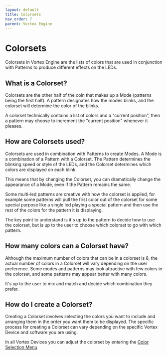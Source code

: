 ```yaml
---
layout: default
title: Colorsets
nav_order: 7
parent: Vortex Engine
---
```


# Colorsets

Colorsets in Vortex Engine are the lists of colors that are used in conjunction with Patterns to produce different effects on the LEDs. 


## What is a Colorset?

Colorsets are the other half of the coin that makes up a Mode (patterns being the first half).  A pattern designates how the modes blinks, and the colorset will determine the color of the blinks.

A colorset technically contains a list of colors and a "current position", then a pattern may choose to increment the "current position" whenever it pleases.

## How are Colorsets used?

Colorsets are used in combination with Patterns to create Modes. A Mode is a combination of a Pattern with a Colorset. The Pattern determines the blinking speed or style of the LEDs, and the Colorset determines which colors are displayed on each blink. 

This means that by changing the Colorset, you can dramatically change the appearance of a Mode, even if the Pattern remains the same.

Some multi-led patterns are creative with how the colorset is applied, for example some patterns will pull the first color out of the colorset for some special purpose like a single led playing a special pattern and then use the rest of the colors for the pattern it is displaying. 

The key point to understand is it's up to the pattern to decide how to use the colorset, but is up to the user to choose which colorset to go with which pattern.

## How many colors can a Colorset have?

Although the maximum number of colors that can be in a colorset is 8, the actual number of colors in a Colorset will vary depending on the user preference. Some modes and patterns may look attractive with few colors in the colorset, and some patterns may appear better with many colors.

It's up to the user to mix and match and decide which combination they prefer.

## How do I create a Colorset?

Creating a Colorset involves selecting the colors you want to include and arranging them in the order you want them to be displayed. The specific process for creating a Colorset can vary depending on the specific Vortex Device and software you are using.

In all Vortex Devices you can adjust the colorset by entering the [Color Selection Menu](color_select_menu.html)

